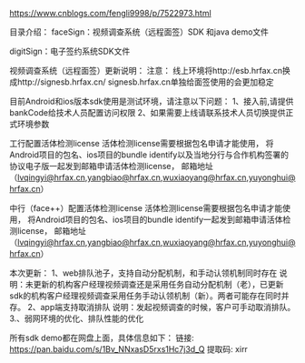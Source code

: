 
https://www.cnblogs.com/fengli9998/p/7522973.html



目录介绍：
faceSign：视频调查系统（远程面签）SDK 和java demo文件

digitSign：电子签约系统SDK文件



视频调查系统（远程面签）更新说明：
注意：
线上环境将http://esb.hrfax.cn换成http://signesb.hrfax.cn/
signesb.hrfax.cn单独给面签使用的会更加稳定

目前Android和ios版本sdk使用是测试环境，请注意以下问题：
1、接入前,请提供bankCode给技术人员配置访问权限
2、如果需要上线请联系技术人员切换提供正式环境参数


工行配置活体检测license
活体检测license需要根据包名申请才能使用，
将Android项目的包名、ios项目的bundle identify以及当地分行与合作机构签署的协议电子版一起发到邮箱申请活体检测license，
邮箱地址（lvqingyi@hrfax.cn,yangbiao@hrfax.cn,wuxiaoyang@hrfax.cn,yuyonghui@hrfax.cn）

中行（face++）配置活体检测license
活体检测license需要根据包名申请才能使用，
将Android项目的包名、ios项目的bundle identify一起发到邮箱申请活体检测license，
邮箱地址（lvqingyi@hrfax.cn,yangbiao@hrfax.cn,wuxiaoyang@hrfax.cn,yuyonghui@hrfax.cn）

本次更新：
1、web排队池子，支持自动分配机制，和手动认领机制同时存在
说明：未更新的机构客户经理视频调查还是采用任务自动分配机制（老），已更新sdk的机构客户经理视频调查采用任务手动认领机制（新）。两者可能存在同时并存。
2、app端支持取消排队
说明：发起视频调查的时候，客户可手动取消排队。
3.、弱网环境的优化、排队性能的优化

所有sdk demo都在网盘上面，具体信息如下：
链接: https://pan.baidu.com/s/1Bv_NNxasD5rxs1Hc7j3d_Q 提取码: xirr 

